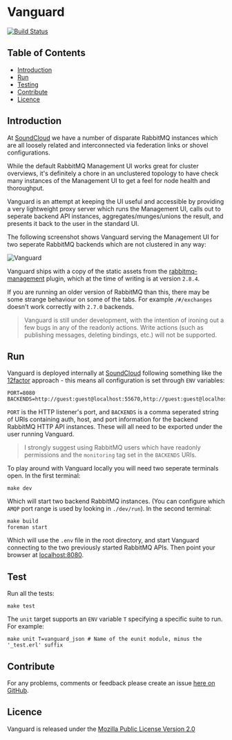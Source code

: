 Vanguard
========

[![Build Status](https://secure.travis-ci.org/brendanhay/vanguard.png)](http://travis-ci.org/brendanhay/vanguard)


Table of Contents
-----------------

* [Introduction](#introduction)
* [Run](#run)
* [Testing](#test)
* [Contribute](#contribute)
* [Licence](#licence)


<a name="introduction" />

Introduction
------------

At [SoundCloud](http://soundcloud.com) we have a number of disparate RabbitMQ instances which are all loosely related and interconnected via federation links or shovel configurations.

While the default RabbitMQ Management UI works great for cluster overviews, it's definitely a chore in an unclustered topology to have check many instances of the Management UI to get a feel for node health and thoroughput.

Vanguard is an attempt at keeping the UI useful and accessible by providing a very lightweight proxy server which runs the Management UI, calls out to seperate
backend API instances, aggregates/munges/unions the result, and presents it back to the user in the standard UI.

The following screenshot shows Vanguard serving the Management UI for two seperate RabbitMQ backends which are not clustered in any way:

![Vanguard](https://raw.github.com/brendanhay/vanguard/master/img/vanguard.png)

Vanguard ships with a copy of the static assets from the [rabbitmq-management](https://github.com/rabbitmq/rabbitmq-management) plugin, which at the time of writing is at version `2.8.4`.

If you are running an older version of RabbitMQ than this, there may be some strange behaviour on some of the tabs. For example `/#/exchanges` doesn't work correctly with `2.7.0` backends.

> Vanguard is still under development, with the intention of ironing out a few bugs
in any of the readonly actions. Write actions (such as publishing messages, deleting bindings, etc.) will not be supported.

<a name="run" />

Run
---

Vanguard is deployed internally at [SoundCloud](http://soundcloud.com) following something like the [12factor](http://www.12factor.net/) approach - this means all configuration is set through `ENV` variables:

```shell
PORT=8080
BACKENDS=http://guest:guest@localhost:55670,http://guest:guest@localhost:55680
```

`PORT` is the HTTP listener's port, and `BACKENDS` is a comma seperated
string of URIs containing auth, host, and port information for the backend
RabbitMQ HTTP API instances. These will all need to be exported under the user running Vanguard.

> I strongly suggest using RabbitMQ users which have readonly permissions and the `monitoring` tag set in the `BACKENDS` URIs.

To play around with Vanguard locally you will need two seperate terminals open. In the first terminal:

```shell
make dev
```

Which will start two backend RabbitMQ instances. (You can configure which `AMQP` port range is used by looking in `./dev/run`). In the second terminal:

```shell
make build
foreman start
```

Which will use the `.env` file in the root directory, and start Vanguard connecting to the two previously started RabbitMQ APIs. Then point your browser at [localhost:8080](http://localhost:8080).


<a name="test" />

Test
----

Run all the tests:

```shell
make test
```

The `unit` target supports an `ENV` variable `T` specifying a specific suite to run. For example:

```shell
make unit T=vanguard_json # Name of the eunit module, minus the '_test.erl' suffix
```


<a name="contribute" />

Contribute
----------

For any problems, comments or feedback please create an issue [here on GitHub](github.com/brendanhay/vanguard/issues).


<a name="licence" />

Licence
-------

Vanguard is released under the [Mozilla Public License Version 2.0](http://www.mozilla.org/MPL/)

